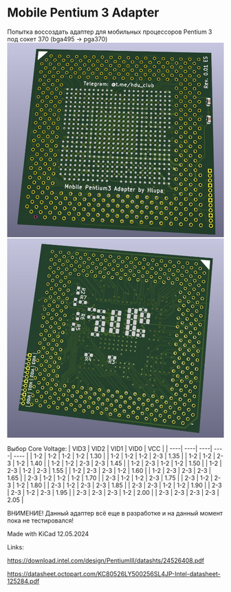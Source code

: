# Mobile Pentium 3 Adapter
Попытка воссоздать адаптер для мобильных процессоров Pentium 3 под сокет 370 (bga495 -> pga370)
![alt text](https://github.com/Hluppppa/MobilePentium3Adapter/blob/main/Pictures/pcb_front.jpg)
![alt text](https://github.com/Hluppppa/MobilePentium3Adapter/blob/main/Pictures/pcb_back.jpg)

Выбор Core Voltage:
| VID3 | VID2 | VID1 | VID0 | VCC  |
| ----| ----| ----| ----| ---- |
| 1-2 | 1-2 | 1-2 | 1-2 | 1.30 |
| 1-2 | 1-2 | 1-2 | 2-3 | 1.35 |
| 1-2 | 1-2 | 2-3 | 1-2 | 1.40 |
| 1-2 | 1-2 | 2-3 | 2-3 | 1.45 |
| 1-2 | 2-3 | 1-2 | 1-2 | 1.50 |
| 1-2 | 2-3 | 1-2 | 2-3 | 1.55 |
| 1-2 | 2-3 | 2-3 | 1-2 | 1.60 |
| 1-2 | 2-3 | 2-3 | 2-3 | 1.65 |
| 2-3 | 1-2 | 1-2 | 1-2 | 1.70 |
| 2-3 | 1-2 | 1-2 | 2-3 | 1.75 |
| 2-3 | 1-2 | 2-3 | 1-2 | 1.80 |
| 2-3 | 1-2 | 2-3 | 2-3 | 1.85 |
| 2-3 | 2-3 | 1-2 | 1-2 | 1.90 |
| 2-3 | 2-3 | 1-2 | 2-3 | 1.95 |
| 2-3 | 2-3 | 2-3 | 1-2 | 2.00 |
| 2-3 | 2-3 | 2-3 | 2-3 | 2.05 |


ВНИМЕНИЕ! Данный адаптер всё еще в разработке и на данный момент пока не тестировался!

Made with KiCad 12.05.2024

Links:

https://download.intel.com/design/PentiumIII/datashts/24526408.pdf

https://datasheet.octopart.com/KC80526LY500256SL4JP-Intel-datasheet-125284.pdf
